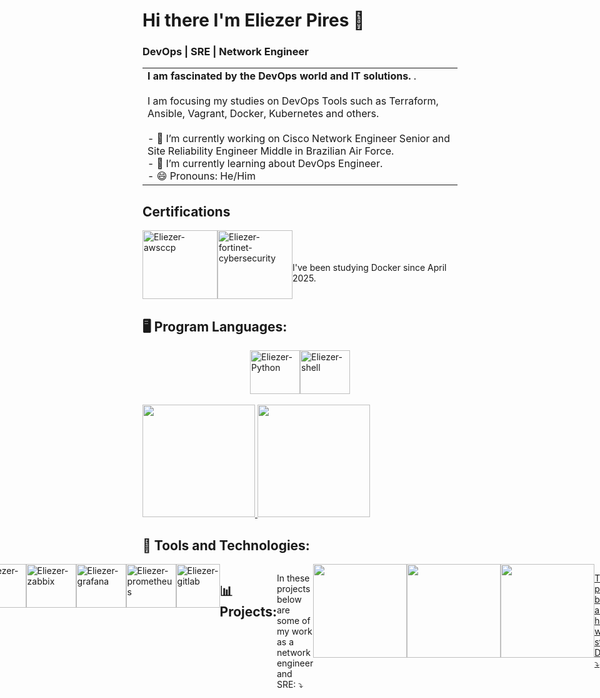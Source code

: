 # Hi there I'm Eliezer Pires 👋
### DevOps | SRE | Network Engineer

<table>
  <tr>
    <td>
      <strong>I am fascinated by the DevOps world and IT solutions. </strong>. <br><br>
      I am focusing my studies on DevOps Tools such as Terraform, Ansible, Vagrant, Docker, Kubernetes and others.<br><br>
      - 🔭 I’m currently working on Cisco Network Engineer Senior and Site Reliability Engineer Middle in Brazilian Air Force.<br>
      - 🌱 I’m currently learning about DevOps Engineer.<br>
      - 😄 Pronouns: He/Him<br>
    </td>
</table>

<!-- 👯 I’m looking to collaborate on ...
- 🤔 I’m looking for help with ...
- 💬 Ask me about ...


- ⚡ Fun fact: ...
-->
## Certifications
<div style="display: flex; justify-content: center;"><br>
    <a href="https://www.credly.com/badges/534be0f2-58cb-46de-942b-ecc64dd5a888">
    <img alt="Eliezer-awsccp" height="110" width="120" src="https://images.credly.com/size/340x340/images/00634f82-b07f-4bbd-a6bb-53de397fc3a6/image.png" /></a>
    <img alt="Eliezer-fortinet-cybersecurity" height="110" width="120" src="https://images.credly.com/images/22a0ece5-ff05-4594-8320-25e55e9ae203/image.png" /><br><br><br>
    I've been studying Docker since April 2025.
</div>


##  🖥️ Program Languages:

<div style="display: flex; justify-content: center;"><br>
    <a href="https://python.org/">
    <img alt="Eliezer-Python" height="70" width="80" src="https://cdn.jsdelivr.net/gh/devicons/devicon@latest/icons/python/python-original-wordmark.svg" /></a>
    <img alt="Eliezer-shell" height="70" width="80" src="https://www.svgrepo.com/show/353478/bash-icon.svg" />
</div><br>

<div>
    <a href="https:/github.com/eliezer-pires">
    <img height="180em" src="https://github-readme-stats.vercel.app/api?username=eliezer-pires&show_icons=true&theme=dark&include_all_commits=true&count_private=true"/>
    <img height="180em" src="https://github-readme-stats.vercel.app/api/top-langs/?username=eliezer-pires&layout=compact&langs_count=16&theme=dark"/></a>
</div>

## 💼 Tools and Technologies: 

<div style="display: flex; justify-content: center;"><br>
    <img alt="Eliezer-linux" height="70" width="80" src="https://cdn.jsdelivr.net/gh/devicons/devicon@latest/icons/linux/linux-original.svg" />
    <img alt="Eliezer-vagrant" height="70" width="80" src="https://cdn.jsdelivr.net/gh/devicons/devicon@latest/icons/vagrant/vagrant-original.svg" />
    <img alt="Eliezer-terraform" height="70" width="80" src="https://cdn.jsdelivr.net/gh/devicons/devicon@latest/icons/terraform/terraform-original.svg" />
    <img alt="Eliezer-ansible" height="70" width="80" src="https://cdn.jsdelivr.net/gh/devicons/devicon@latest/icons/ansible/ansible-original.svg" />
    <img alt="Eliezer-aws" height="70" width="80" src="https://cdn.jsdelivr.net/gh/devicons/devicon@latest/icons/amazonwebservices/amazonwebservices-plain-wordmark.svg" />
    <img alt="Eliezer-proxmox" height="70" width="80" src="https://camo.githubusercontent.com/fdffb57ca7bf0ba2900bab738df7bf002dee35f15e55f2029a97de1d2bdc1e07/68747470733a2f2f7777772e70726f786d6f782e636f6d2f696d616765732f70726f786d6f782f50726f786d6f782d6c6f676f2d737461636b65642d38343070782e706e67" />
    <img alt="Eliezer-cisco" height="70" width="80" src="https://www.svgrepo.com/show/331335/cisco.svg" />
    <img alt="Eliezer-zabbix" height="70" width="80" src="https://cdn.worldvectorlogo.com/logos/zabbix-1.svg" />
    <img alt="Eliezer-grafana" height="70" width="80" src="https://cdn.jsdelivr.net/gh/devicons/devicon@latest/icons/grafana/grafana-original-wordmark.svg" />
    <img alt="Eliezer-prometheus" height="70" width="80" src="https://cdn.jsdelivr.net/gh/devicons/devicon@latest/icons/prometheus/prometheus-plain-wordmark.svg" />
    <img alt="Eliezer-gitlab" height="70" whidth="80"  src="https://about.gitlab.com/images/press/logo/png/old-logo-no-bkgrd.png" />

## 📊 Projects:
In these projects below are some of my work as a network engineer and SRE: ⤵️

<div style="display: flex; justify-content: center;">
    <a href="https://github.com/eliezer-pires/infra-network-voip-aircraft">
    <img height="150em" src="https://github-readme-stats.vercel.app/api/pin/?username=eliezer-pires&repo=infra-network-voip-aircraft&theme=dark"/>
    <a href="https://github.com/eliezer-pires/InfrastructureTImigration-and-Improve">
    <img height="150em" src="https://github-readme-stats.vercel.app/api/pin/?username=eliezer-pires&repo=InfrastructureTImigration-and-Improve&theme=dark"/>
    <a href="https://github.com/eliezer-pires/OnPremissesAutomation">
    <img height="150em" src="https://github-readme-stats.vercel.app/api/pin/?username=eliezer-pires&repo=OnPremissesAutomation&theme=dark"/>
</div>

The projects bellow are to help me with my study to DevOps: ⤵️

<div style="display: flex; justify-content: center;">
    <a href="https://github.com/eliezer-pires/devops-learning">
    <img height="160em" src="https://github-readme-stats.vercel.app/api/pin/?username=eliezer-pires&repo=devops-learning&theme=dark"/>
    <a href="https://github.com/eliezer-pires/terraform-learning">
    <img height="160em" src="https://github-readme-stats.vercel.app/api/pin/?username=eliezer-pires&repo=terraform-learning&theme=dark"/>
</div>

##  📖 Book Read and Reading:

- Manual DevOps - Jez Humble, Patrick Debos, John Willis, Gene Kim - 15% (reading without rush in paralel studying for Terraform Certification)
- Descomplicando o Docker - Jerome Petazoni - 45% (Stop for study Terraform Certification)
- Python Crash Course - Eric Bader - 50% (Exercises)
- Análise de Tráfego de Redes TCP/IP - João Eriberto Mota Filho
- Configuração de Roteadores e Switches Cisco - Nível Básico - Ademar Felipe Fey, Raul Ricardo Gauer
- The Clean Coder - Robert C. Martin
- Clean Code - Robert C. Martin
- Python - Guia prático do básico ao avançado - Rafael FVC Santos
- Organização Estruturada de Computadores - Andrew Tanenbaum
- Redes de Computadores - Andrew Tanenbaum
  
## Connect with me:
<div>
    <a href = "mailto:eliezerpiresti@gmail.com"><img src="https://img.shields.io/badge/-Gmail-%23333?style=for-the-badge&logo=gmail&logoColor=white" target="_blank"></a>
    <a href="https://www.linkedin.com/in/eliezer-pires-sre-devops-aws" target="_blank"><img src="https://img.shields.io/badge/-LinkedIn-%230077B5?style=for-the-badge&logo=linkedin&logoColor=white" target="_blank"></a> 
</div>
